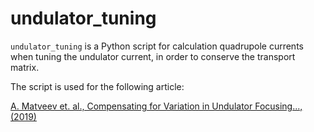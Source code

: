 # undulator_tuning
`undulator_tuning` is a Python script for calculation quadrupole currents when tuning the undulator current, in order to conserve the transport matrix.

The script is used for the following article:

[A. Matveev et. al., Compensating for Variation in Undulator Focusing..., (2019)](https://link.springer.com/article/10.3103%2FS1062873819020217)

